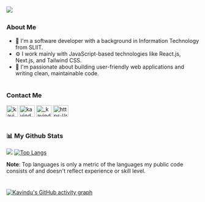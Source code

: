 <p></p>
<h1><p align="left">
  <a href="https://github.com/KavinduLakshitha/readme-typing-svg"><img src=https://readme-typing-svg.herokuapp.com?font=Fira+Code&pause=1000&width=435&lines=Hi+%F0%9F%91%8B%F0%9F%8F%BB%2C+I+am+Kavindu+Marasinghe></a>
</p></h1>

<h3 align="left">About Me</h3>
<ul>
  <li/>💼 I'm a software developer with a background in Information Technology from SLIIT.
   <li>⚙️ I work mainly with JavaScript-based technologies like React.js, Next.js, and Tailwind CSS.
   <li>🚀 I'm passionate about building user-friendly web applications and writing clean, maintainable code.
 </ul> 

<h1></h1>

<h3 align="left">Contact Me</h3>
<p align="left">
  <a href="https://www.linkedin.com/in/kavindu-marasinghe/" target="blank"><img align="center"
      src="https://raw.githubusercontent.com/rahuldkjain/github-profile-readme-generator/master/src/images/icons/Social/linked-in-alt.svg"
      alt="kavindu marasinghe" height="30" /></a>
  <a href="https://www.facebook.com/kavindulakshitha123" target="blank"><img align="center"
      src="https://raw.githubusercontent.com/rahuldkjain/github-profile-readme-generator/master/src/images/icons/Social/facebook.svg"
      alt="kavindulakshitha123" height="30" width="40" /></a>
  <a href="https://instagram.com/_kavindu.lakshitha_/" target="blank"><img align="center"
      src="https://raw.githubusercontent.com/rahuldkjain/github-profile-readme-generator/master/src/images/icons/Social/instagram.svg"
      alt="_kavindu.lakshitha_" height="30" width="40" /></a>  
 <a href="https://twitter.com/kavindulm98" target="blank"><img align="center"
      src="https://raw.githubusercontent.com/rahuldkjain/github-profile-readme-generator/master/src/images/icons/Social/twitter.svg"
      alt="https://raw.githubusercontent.com/rahuldkjain/github-profile-readme-generator/master/src/images/icons/Social/twitter.svg" height="30" width="40" /></a>
</p>

<h1></h1>

<h3 align="left">📊 My Github Stats</h3>

![](https://github-readme-stats.vercel.app/api?username=KavinduLakshitha&show_icons=true&&hide_border=true&bg_color=0D1117&text_color=ffffff)
[![Top Langs](https://github-readme-stats.vercel.app/api/top-langs/?username=KavinduLakshitha&layout=compact&theme=dark&hide_border=true&bg_color=0D1117)](https://github.com/KavinduLakshitha/github-readme-stats)

<b>Note</b>: Top languages is only a metric of the languages my public code consists of and doesn't reflect experience or skill level.

<h1></h1>

[![Kavindu's GitHub activity graph](https://github-readme-activity-graph.vercel.app/graph?username=KavinduLakshitha&bg_color=fffff0&color=708090&line=24292e&point=24292e&area=true&hide_border=true)](https://github.com/ashutosh00710/github-readme-activity-graph)

<br>

<!--![Snake animation](https://github.com/KavinduLakshitha/KavinduLakshitha/blob/output/github-contribution-grid-snake.svg)-->
